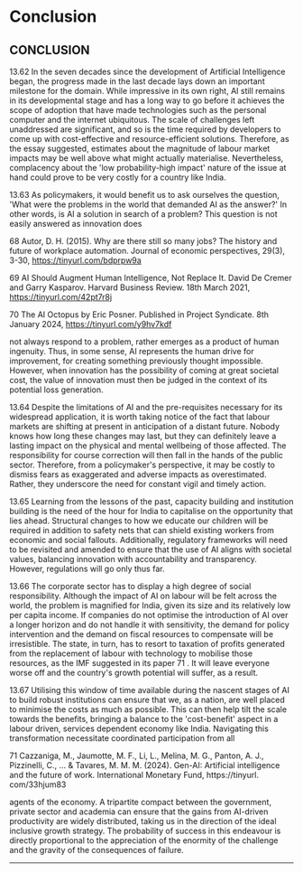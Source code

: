 # Conclusion

## CONCLUSION

13.62  In the seven decades since the development of Artificial Intelligence began, the progress made in the last decade lays down an important milestone for the domain. While impressive in its own right, AI still remains in its developmental stage and has a long way to go before it achieves the scope of adoption that have made technologies such as the personal computer and the internet ubiquitous. The scale of challenges left unaddressed are significant, and so is the time required by developers to come up with cost-effective and resource-efficient solutions. Therefore, as the essay suggested, estimates about the magnitude of labour market impacts may be well above what might actually materialise. Nevertheless, complacency about the 'low probability-high impact' nature of the issue at hand could prove to be very costly for a country like India.

13.63  As policymakers, it would benefit us to ask ourselves the question, 'What were the problems in the world that demanded AI as the answer?' In other words, is AI a solution in search of a problem? This question is not easily answered as innovation does

68    Autor, D. H. (2015). Why are there still so many jobs? The history and future of workplace automation. Journal of economic perspectives, 29(3), 3-30, https://tinyurl.com/bdprpw9a

69    AI Should Augment Human Intelligence, Not Replace It. David De Cremer and Garry Kasparov. Harvard Business Review. 18th March 2021, https://tinyurl.com/42pt7r8j

70  The AI Octopus by Eric Posner. Published in Project Syndicate. 8th January 2024, https://tinyurl.com/y9hv7kdf

not always respond to a problem, rather emerges as a product of human ingenuity. Thus, in some sense, AI represents the human drive for improvement, for creating something previously thought impossible. However, when innovation has the possibility of coming at great societal cost, the value of innovation must then be judged in the context of its potential loss generation.

13.64  Despite the limitations of AI and the pre-requisites necessary for its widespread application,  it  is  worth  taking  notice  of  the  fact  that  labour  markets  are  shifting  at present in anticipation of a distant future. Nobody knows how long these changes may last,  but  they  can  definitely  leave  a  lasting  impact  on  the  physical  and  mental  wellbeing of those affected.  The responsibility for course correction will then fall in the hands of the public sector. Therefore, from a policymaker's perspective, it may be costly to  dismiss  fears  as  exaggerated  and  adverse  impacts  as  overestimated.  Rather,  they underscore the need for constant vigil and timely action.

13.65  Learning from the lessons of the past, capacity building and institution building is the need of the hour for India to capitalise on the opportunity that lies ahead. Structural changes to how we educate our children will be required in addition to safety nets that can shield existing workers from economic and social fallouts. Additionally, regulatory frameworks will need to be revisited and amended to ensure that the use of AI aligns with  societal  values,  balancing  innovation  with  accountability  and  transparency. However, regulations will go only thus far.

13.66  The  corporate  sector  has  to  display  a  high  degree  of  social  responsibility. Although  the  impact  of  AI  on  labour  will  be  felt  across  the  world,  the  problem  is magnified for India, given its size and its relatively low per capita income. If companies do not optimise the introduction of AI over a longer horizon and do not handle it with sensitivity, the demand for policy intervention and the demand on fiscal resources to compensate will be irresistible. The state, in turn, has to resort to taxation of profits generated from the replacement of labour with technology to mobilise those resources, as the IMF suggested in its paper 71 . It will leave everyone worse off and the country's growth potential will suffer, as a result.

13.67 Utilising this window of time available during the nascent stages of AI to build robust institutions can ensure that we, as a nation, are well placed to minimise the costs as much as possible. This can then help tilt the scale towards the benefits, bringing a balance to the 'cost-benefit' aspect in a labour driven, services dependent economy like India.  Navigating  this  transformation  necessitate  coordinated  participation  from  all

71    Cazzaniga,  M.,  Jaumotte,  M.  F.,  Li,  L.,  Melina,  M.  G.,  Panton,  A.  J.,  Pizzinelli,  C.,  ...  &amp;  Tavares,  M.  M.  M. (2024).  Gen-AI:  Artificial  intelligence  and  the  future  of  work.  International  Monetary  Fund,  https://tinyurl. com/33hjum83

agents of the economy. A tripartite compact between the government, private sector and academia can ensure that the gains from AI-driven productivity are widely distributed, taking  us  in  the  direction  of  the  ideal  inclusive  growth  strategy.  The  probability  of success in this endeavour is directly proportional to the appreciation of the enormity of the challenge and the gravity of the consequences of failure.

******

<!-- image -->